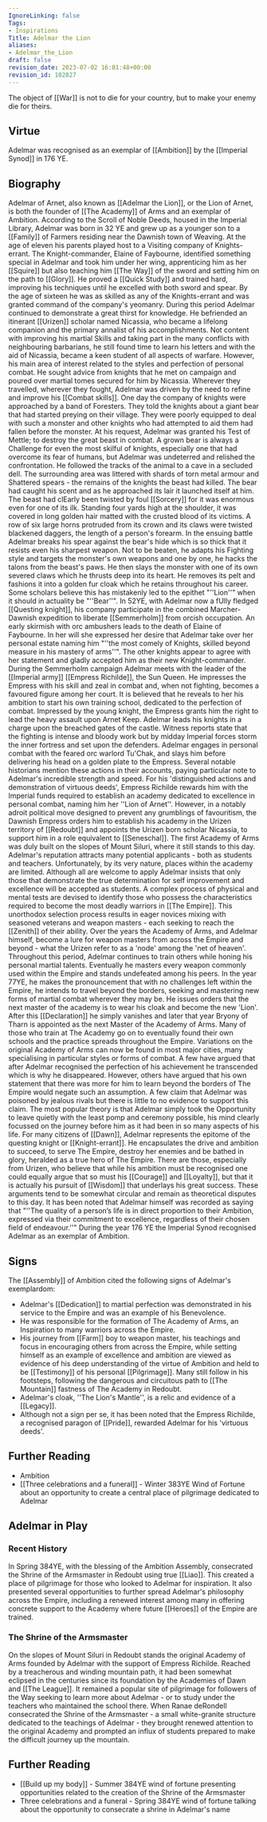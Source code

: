```yaml
---
IgnoreLinking: false
Tags:
- Inspirations
Title: Adelmar the Lion
aliases:
- Adelmar_the_Lion
draft: false
revision_date: 2023-07-02 16:01:48+00:00
revision_id: 102827
---
```


The object of [[War]] is not to die for your country, but to make your enemy die for theirs.
## Virtue
Adelmar was recognised as an exemplar of [[Ambition]] by the [[Imperial Synod]] in 176 YE. 
## Biography
Adelmar of Arnet, also known as [[Adelmar the Lion]], or the Lion of Arnet, is both the founder of [[The Academy]] of Arms and an exemplar of Ambition.
According to the Scroll of Noble Deeds, housed in the Imperial Library, Adelmar was born in 32 YE and grew up as a younger son to a [[Family]] of Farmers residing near the Dawnish town of Weaving. 
At the age of eleven his parents played host to a Visiting company of Knights-errant. The Knight-commander, Elaine of Faybourne, identified something special in Adelmar and took him under her wing, apprenticing him as her [[Squire]] but also teaching him [[The Way]] of the sword and setting him on the path to [[Glory]]. He proved a [[Quick Study]] and trained hard, improving his techniques until he excelled with both sword and spear. By the age of sixteen he was as skilled as any of the Knights-errant and was granted command of the company's yeomanry.
During this period Adelmar continued to demonstrate a great thirst for knowledge. He befriended an itinerant [[Urizen]] scholar named Nicassia, who became a lifelong companion and the primary annalist of his accomplishments. Not content with improving his martial Skills and taking part in the many conflicts with neighbouring barbarians, he still found time to learn his letters and with the aid of Nicassia, became a keen student of all aspects of warfare. However, his main area of interest related to the styles and perfection of personal combat. He sought advice from knights that he met on campaign and poured over martial tomes secured for him by Nicassia. Wherever they travelled, wherever they fought, Adelmar was driven by the need to refine and improve his [[Combat skills]].
One day the company of knights were approached by a band of Foresters. They told the knights about a giant bear that had started preying on their village. They were poorly equipped to deal with such a monster and other knights who had attempted to aid them had fallen before the monster. At his request, Adelmar was granted his Test of Mettle; to destroy the great beast in combat. A grown bear is always a Challenge for even the most skilful of knights, especially one that had overcome its fear of humans, but Adelmar was undeterred and relished the confrontation. He followed the tracks of the animal to a cave in a secluded dell. The surrounding area was littered with shards of torn metal armour and Shattered spears - the remains of the knights the beast had killed. The bear had caught his scent and as he approached its lair it launched itself at him. The beast had clEarly been twisted by foul [[Sorcery]] for it was enormous even for one of its ilk. Standing four yards high at the shoulder, it was covered in long golden hair matted with the crusted blood of its victims. A row of six large horns protruded from its crown and its claws were twisted blackened daggers, the length of a person's forearm. In the ensuing battle Adelmar breaks his spear against the bear's hide which is so thick that it resists even his sharpest weapon. Not to be beaten, he adapts his Fighting style and targets the monster's own weapons and one by one, he hacks the talons from the beast's paws. He then slays the monster with one of its own severed claws which he thrusts deep into its heart. He removes its pelt and fashions it into a golden fur cloak which he retains throughout his career. Some scholars believe this has mistakenly led to the epithet "''Lion''" when it should in actuality be "''Bear''".
In 52YE, with Adelmar now a fUlly fledged [[Questing knight]], his company participate in the combined Marcher-Dawnish expedition to liberate [[Semmerholm]] from orcish occupation. An early skirmish with orc ambushers leads to the death of Elaine of Faybourne. In her will she expressed her desire that Adelmar take over her personal estate naming him "''the most comely of Knights, skilled beyond measure in his mastery of arms''". The other knights appear to agree with her statement and gladly accepted him as their new Knight-commander. 
During the Semmerholm campaign Adelmar meets with the leader of the [[Imperial army]] [[Empress Richilde]], the Sun Queen. He impresses the Empress with his skill and zeal in combat and, when not fighting, becomes a favoured figure among her court. It is believed that he reveals to her his ambition to start his own training school, dedicated to the perfection of combat. Impressed by the young knight, the Empress grants him the right to lead the heavy assault upon Arnet Keep.
Adelmar leads his knights in a charge upon the breached gates of the castle. Witness reports state that the fighting is intense and bloody work but by midday Imperial forces storm the inner fortress and set upon the defenders. Adelmar engages in personal combat with the feared orc warlord Tu'Chak, and slays him before delivering his head on a golden plate to the Empress. Several notable historians mention these actions in their accounts, paying particular note to Adelmar's incredible strength and speed. For his 'distinguished actions and demonstration of virtuous deeds', Empress Richilde rewards him with the Imperial funds required to establish an academy dedicated to excellence in personal combat, naming him her ''Lion of Arnet''. 
However, in a notably adroit political move designed to prevent any grumblings of favouritism, the Dawnish Empress orders him to establish his academy in the Urizen territory of [[Redoubt]] and appoints the Urizen born scholar Nicassia, to support him in a role equivalent to [[Seneschal]]. The first Academy of Arms was duly built on the slopes of Mount Siluri, where it still stands to this day.
Adelmar's reputation attracts many potential applicants - both as students and teachers. Unfortunately, by its very nature, places within the academy are limited. Although all are welcome to apply Adelmar insists that only those that demonstrate the true determination for self improvement and excellence will be accepted as students. A complex process of physical and mental tests are devised to identify those who possess the characteristics required to become the most deadly warriors in [[The Empire]]. This unorthodox selection process results in eager novices mixing with seasoned veterans and weapon masters - each seeking to reach the [[Zenith]] of their ability. 
Over the years the Academy of Arms, and Adelmar himself, become a lure for weapon masters from across the Empire and beyond - what the Urizen refer to as a 'node' among the 'net of heaven'. Throughout this period, Adelmar continues to train others while honing his personal martial talents. Eventually he masters every weapon commonly used within the Empire and stands undefeated among his peers. In the year 77YE, he makes the pronouncement that with no challenges left within the Empire, he intends to travel beyond the borders, seeking and mastering new forms of martial combat wherever they may be. He issues orders that the next master of the academy is to wear his cloak and become the new 'Lion'. After this [[Declaration]] he simply vanishes and later that year Bryony of Tharn is appointed as the next Master of the Academy of Arms. 
Many of those who train at The Academy go on to eventually found their own schools and the practice spreads throughout the Empire. Variations on the original Academy of Arms can now be found in most major cities, many specialising in particular styles or forms of combat.
A few have argued that after Adelmar recognised the perfection of his achievement he transcended which is why he disappeared. However, others have argued that his own statement that there was more for him to learn beyond the borders of The Empire would negate such an assumption. A few claim that Adelmar was poisoned by jealous rivals but there is little to no evidence to support this claim. The most popular theory is that Adelmar simply took the Opportunity to leave quietly with the least pomp and ceremony possible, his mind clearly focussed on the journey before him as it had been in so many aspects of his life.
For many citizens of [[Dawn]], Adelmar represents the epitome of the questing knight or [[Knight-errant]]. He encapsulates the drive and ambition to succeed, to serve The Empire, destroy her enemies and be bathed in glory, heralded as a true hero of The Empire.
There are those, especially from Urizen, who believe that while his ambition must be recognised one could equally argue that so must his [[Courage]] and [[Loyalty]], but that it is actually his pursuit of [[Wisdom]] that underlays his great success. These arguments tend to be somewhat circular and remain as theoretical disputes to this day.
It has been noted that Adelmar himself was recorded as saying that "''The quality of a person’s life is in direct proportion to their Ambition, expressed via their commitment to excellence, regardless of their chosen field of endeavour.''"
During the year 176 YE the Imperial Synod recognised Adelmar as an exemplar of Ambition.
## Signs
The [[Assembly]] of Ambition cited the following signs of Adelmar's exemplardom:
* Adelmar's [[Dedication]] to martial perfection was demonstrated in his service to the Empire and was an example of his Benevolence.
* He was responsible for the formation of The Academy of Arms, an Inspiration to many warriors across the Empire.
* His journey from [[Farm]] boy to weapon master, his teachings and focus in encouraging others from across the Empire, while setting himself as an example of excellence and ambition are viewed as evidence of his deep understanding of the virtue of Ambition and held to be [[Testimony]] of his personal [[Pilgrimage]]. Many still follow in his footsteps, following the dangerous and circuitous path to [[The Mountain]] fastness of The Academy in Redoubt.
* Adelmar's cloak, ''The Lion's Mantle'', is a relic and evidence of a [[Legacy]].
* Although not a sign per se, it has been noted that the Empress Richilde, a recognised paragon of [[Pride]], rewarded Adelmar for his 'virtuous deeds'.
## Further Reading
* Ambition
* [[Three celebrations and a funeral]] - Winter 383YE Wind of Fortune about an opportunity to create a central place of pilgrimage dedicated to Adelmar
## Adelmar in Play
### Recent History
In Spring 384YE, with the blessing of the Ambition Assembly, consecrated the Shrine of the Armsmaster in Redoubt using true [[Liao]]. This created a place of pilgrimage for those who looked to Adelmar for inspiration. It also presented several opportunities to further spread Adelmar's philosophy across the Empire, including a renewed interest among many in offering concrete support to the Academy where future [[Heroes]] of the Empire are trained.
### The Shrine of the Armsmaster
On the slopes of Mount Siluri in Redoubt stands the original Academy of Arms founded by Adelmar with the support of Empress Richilde. Reached by a treacherous and winding mountain path, it had been somewhat eclipsed in the centuries since its foundation by the Academies of Dawn and [[The League]]. It remained a popular site of pilgrimage for followers of the Way seeking to learn more about Adelmar - or to study under the teachers who maintained the school there.
When Ranae deRondell consecrated the Shrine of the Armsmaster - a small white-granite structure dedicated to the teachings of Adelmar - they brought renewed attention to the original Academy and prompted an influx of students prepared to make the difficult journey up the mountain.
## Further Reading
* [[Build up my body]] - Summer 384YE wind of fortune presenting opportunities related to the creation of the Shrine of the Armsmaster
* Three celebrations and a funeral - Spring 384YE wind of fortune talking about the opportunity to consecrate a shrine in Adelmar's name